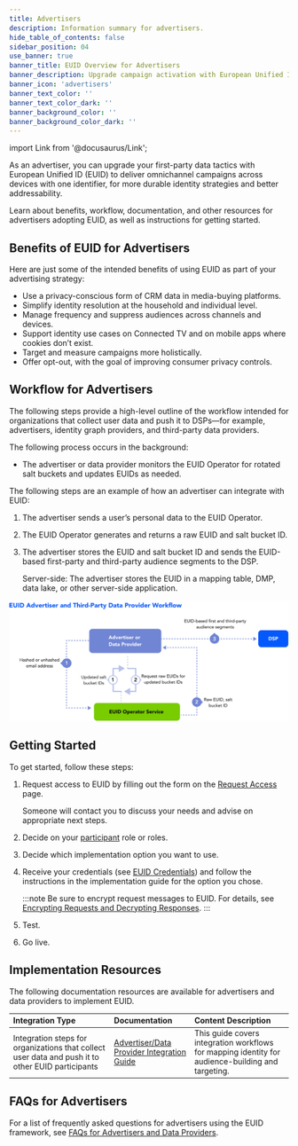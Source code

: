 ```yaml
---
title: Advertisers
description: Information summary for advertisers.
hide_table_of_contents: false
sidebar_position: 04
use_banner: true
banner_title: EUID Overview for Advertisers
banner_description: Upgrade campaign activation with European Unified ID.
banner_icon: 'advertisers'
banner_text_color: ''
banner_text_color_dark: ''
banner_background_color: ''
banner_background_color_dark: ''
---
```


import Link from '@docusaurus/Link';

As an advertiser, you can upgrade your first-party data tactics with European Unified ID (EUID) to deliver omnichannel campaigns across devices with one identifier, for more durable identity strategies and better addressability.

Learn about benefits, workflow, documentation, and other resources for advertisers adopting EUID, as well as instructions for getting started.

## Benefits of EUID for Advertisers

Here are just some of the intended benefits of using EUID as part of your advertising strategy:
- Use a privacy-conscious form of CRM data in media-buying platforms.
- Simplify identity resolution at the household and individual level.
- Manage frequency and suppress audiences across channels and devices.
- Support identity use cases on Connected TV and on mobile apps where cookies don’t exist.
- Target and measure campaigns more holistically.
- Offer opt-out, with the goal of improving consumer privacy controls.

## Workflow for Advertisers

The following steps provide a high-level outline of the workflow intended for organizations that collect user data and push it to DSPs—for example, advertisers, identity graph providers, and third-party data providers.

The following process occurs in the background:
* The advertiser or data provider monitors the EUID Operator for rotated salt buckets and updates EUIDs as needed.

The following steps are an example of how an advertiser can integrate with EUID:

1. The advertiser sends a user’s <Link href="../ref-info/glossary-uid#gl-personal-data">personal data</Link> to the EUID Operator.
2. The EUID Operator generates and returns a raw EUID and salt bucket ID.
3. The advertiser stores the EUID and salt bucket ID and sends the EUID-based first-party and third-party audience segments to the DSP. 

   Server-side: The advertiser stores the EUID in a mapping table, DMP, data lake, or other server-side application.

![Data Provider Workflow](images/EUIDAdvertiserAndThirdPartyDataProviderWorkflow.svg)

## Getting Started

To get started, follow these steps:

1. Request access to EUID by filling out the form on the [Request Access](/request-access) page.

   Someone will contact you to discuss your needs and advise on appropriate next steps.
1. Decide on your [participant](../intro.md#participants) role or roles.
1. Decide which implementation option you want to use.
1. Receive your credentials (see [EUID Credentials](../getting-started/gs-credentials.md)) and follow the instructions in the implementation guide for the option you chose.

   :::note
   Be sure to encrypt request messages to EUID. For details, see [Encrypting Requests and Decrypting Responses](../getting-started/gs-encryption-decryption.md).
   :::
1. Test.
1. Go live.

## Implementation Resources

The following documentation resources are available for advertisers and data providers to implement EUID.

| Integration Type| Documentation | Content Description |
| :--- | :--- | :--- |
| Integration steps for organizations that collect user data and push it to other EUID participants | [Advertiser/Data Provider Integration Guide](../guides/advertiser-dataprovider-guide.md) | This guide covers integration workflows for mapping identity for audience-building and targeting. |

## FAQs for Advertisers

For a list of frequently asked questions for advertisers using the EUID framework, see [FAQs for Advertisers and Data Providers](../getting-started/gs-faqs.md#faqs-for-advertisers-and-data-providers).
